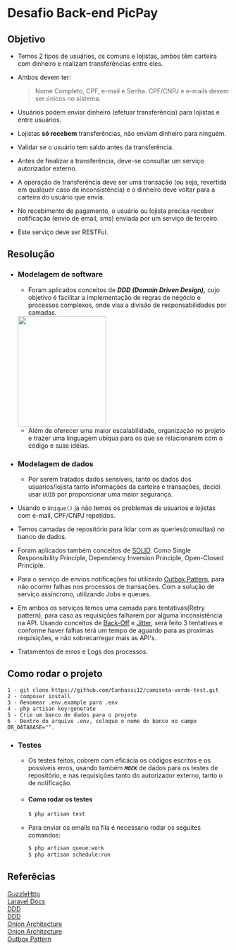 # Desafio Back-end PicPay

## Objetivo

- Temos 2 tipos de usuários, os comuns e lojistas, ambos têm carteira com dinheiro e realizam transferências entre eles. 

- Ambos devem ter: 
    > Nome Completo, CPF, e-mail e Senha. CPF/CNPJ e e-mails devem ser únicos no sistema.
- Usuários podem enviar dinheiro (efetuar transferência) para lojistas e entre usuários. 

- Lojistas **só recebem** transferências, não enviam dinheiro para ninguém.

- Validar se o usuário tem saldo antes da transferência.

- Antes de finalizar a transferência, deve-se consultar um serviço autorizador externo.

- A operação de transferência deve ser uma transação (ou seja, revertida em qualquer caso de inconsistência) e o dinheiro deve voltar para a carteira do usuário que envia. 

- No recebimento de pagamento, o usuário ou lojista precisa receber notificação (envio de email, sms) enviada por um serviço de terceiro. 

- Este serviço deve ser RESTFul.
  
## Resolução

- ### Modelagem de software
    - Foram aplicados conceitos de ***DDD (Domain Driven Design),*** cujo objetivo é facilitar a implementação de regras de negócio e processos complexos, onde visa a divisão de responsabilidades por camadas.
    <img style="width: 200px; height: 250px;" src="https://i.imgur.com/WeZGwmK.png">

    - Além de oferecer uma maior escalabilidade, organização no projeto e trazer uma linguagem ubíqua para os que se relacionarem com o código e suas idéias.


- ### Modelagem de dados
  - Por serem tratados dados sensíveis, tanto os dados dos usuarios/lojista tanto informações da carteira e transações, decidi usar `UUID` por proporcionar uma maior segurança.

- Usando o `Unique()` ja não temos os problemas de usuarios e lojistas com e-mail, CPF/CNPJ repetidos.
- Temos camadas de repositório para lidar com as queries(consultas) no banco de dados.
- Foram aplicados também conceitos de [SOLID](https://www.digitalocean.com/community/conceptual-articles/s-o-l-i-d-the-first-five-principles-of-object-oriented-design). Como Single Responsibility Principle, Dependency Inversion Principle, Open-Closed Principle. 
- Para o serviço de envios notificações foi utilizado [Outbox Pattern](https://medium.com/event-driven-utopia/sending-reliable-event-notifications-with-transactional-outbox-pattern-7a7c69158d1b), para não ocorrer falhas nos processos de transações. Com a solução de serviço assíncrono, utilizando Jobs e queues.
- Em ambos os serviços temos uma camada para tentativas(Retry pattern), para caso as requisições falharem por alguma inconsistência na API. Usando conceitos de [Back-Off](https://aws.amazon.com/pt/blogs/architecture/exponential-backoff-and-jitter/) e [Jitter](https://aws.amazon.com/pt/blogs/architecture/exponential-backoff-and-jitter/), será feito 3 tentativas e conforme haver falhas terá um tempo de aguardo para as proximas requisições, e não sobrecarregar mais as API's.
- Tratamentos de erros e Logs dos processos.  

## Como rodar o projeto
    1 - git clone https://github.com/Canhassi12/camiseta-verde-test.git
    2 - composer install
    3 - Renomear .env.example para .env
    4 - php artisan key:generate
    5 - Crie um banco de dados para o projeto
    6 - Dentro do arquivo .env, coloque o nome do banco no campo DB_DATABASE="".

- ### Testes
  - Os testes feitos, cobrem com eficácia os códigos escritos e os possíveis erros, usando também ***`MOCK`*** de dados para os testes de repositório, e nas requisições tanto do autorizador externo, tanto o de notificação.
  - #### Como rodar os testes
    ``` bash 
    $ php artisan test
    ```
  - Para enviar os emails na fila é necessario rodar os seguites comandos:
    ``` bash 
    $ php artisan queue:work
    $ php artisan schedule:run  
    ```
## Referêcias
[GuzzleHttp](https://docs.guzzlephp.org/en/stable/) <br>
[Laravel Docs](https://laravel.com/docs/9.x) <br>
[DDD](https://fullcycle.com.br/domain-driven-design/) <br>
[DDD](https://medium.com/saga-do-programador/camada-de-aplicação-domain-driven-design-e-isolamento-do-domínio-55348fbf1a26) <br>
[Onion Architecture](https://medium.com/expedia-group-tech/onion-architecture-deed8a554423) <br>
[Onion Architecture](https://medium.com/expedia-group-tech/onion-architecture-deed8a554423) <br>
[Outbox Pattern](https://medium.com/event-driven-utopia/sending-reliable-event-notifications-with-transactional-outbox-pattern-7a7c69158d1b)

